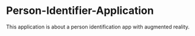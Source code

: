 # Person-Identifier-Application
This application is about a person identification app with augmented reality.
